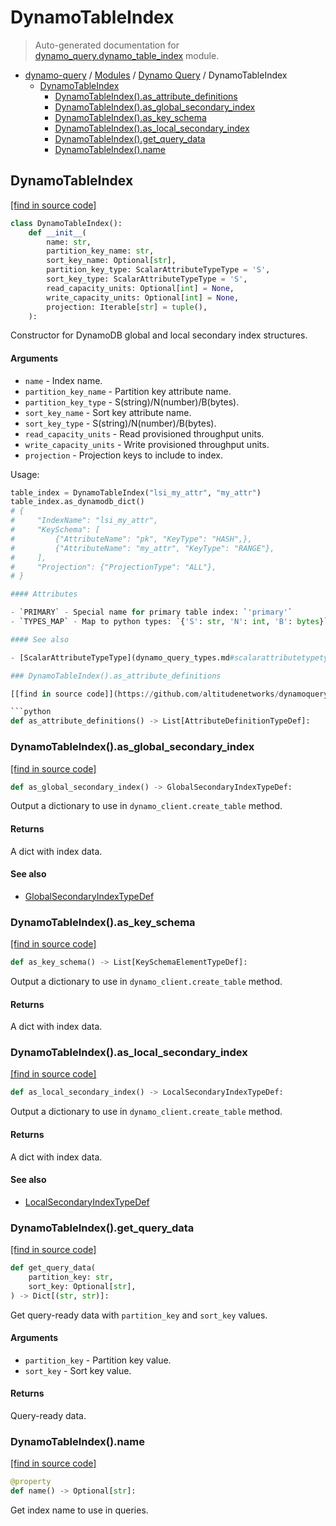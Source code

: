# DynamoTableIndex

> Auto-generated documentation for [dynamo_query.dynamo_table_index](https://github.com/altitudenetworks/dynamoquery/blob/master/dynamo_query/dynamo_table_index.py) module.

- [dynamo-query](../README.md#dynamoquery) / [Modules](../MODULES.md#dynamo-query-modules) / [Dynamo Query](index.md#dynamo-query) / DynamoTableIndex
    - [DynamoTableIndex](#dynamotableindex)
        - [DynamoTableIndex().as_attribute_definitions](#dynamotableindexas_attribute_definitions)
        - [DynamoTableIndex().as_global_secondary_index](#dynamotableindexas_global_secondary_index)
        - [DynamoTableIndex().as_key_schema](#dynamotableindexas_key_schema)
        - [DynamoTableIndex().as_local_secondary_index](#dynamotableindexas_local_secondary_index)
        - [DynamoTableIndex().get_query_data](#dynamotableindexget_query_data)
        - [DynamoTableIndex().name](#dynamotableindexname)

## DynamoTableIndex

[[find in source code]](https://github.com/altitudenetworks/dynamoquery/blob/master/dynamo_query/dynamo_table_index.py#L14)

```python
class DynamoTableIndex():
    def __init__(
        name: str,
        partition_key_name: str,
        sort_key_name: Optional[str],
        partition_key_type: ScalarAttributeTypeType = 'S',
        sort_key_type: ScalarAttributeTypeType = 'S',
        read_capacity_units: Optional[int] = None,
        write_capacity_units: Optional[int] = None,
        projection: Iterable[str] = tuple(),
    ):
```

Constructor for DynamoDB global and local secondary index structures.

#### Arguments

- `name` - Index name.
- `partition_key_name` - Partition key attribute name.
- `partition_key_type` - S(string)/N(number)/B(bytes).
- `sort_key_name` - Sort key attribute name.
- `sort_key_type` - S(string)/N(number)/B(bytes).
- `read_capacity_units` - Read provisioned throughput units.
- `write_capacity_units` - Write provisioned throughput units.
- `projection` - Projection keys to include to index.

Usage:

```python
table_index = DynamoTableIndex("lsi_my_attr", "my_attr")
table_index.as_dynamodb_dict()
# {
#     "IndexName": "lsi_my_attr",
#     "KeySchema": [
#         {"AttributeName": "pk", "KeyType": "HASH",},
#         {"AttributeName": "my_attr", "KeyType": "RANGE"},
#     ],
#     "Projection": {"ProjectionType": "ALL"},
# }

#### Attributes

- `PRIMARY` - Special name for primary table index: `'primary'`
- `TYPES_MAP` - Map to python types: `{'S': str, 'N': int, 'B': bytes}`

#### See also

- [ScalarAttributeTypeType](dynamo_query_types.md#scalarattributetypetype)

### DynamoTableIndex().as_attribute_definitions

[[find in source code]](https://github.com/altitudenetworks/dynamoquery/blob/master/dynamo_query/dynamo_table_index.py#L151)

```python
def as_attribute_definitions() -> List[AttributeDefinitionTypeDef]:
```

### DynamoTableIndex().as_global_secondary_index

[[find in source code]](https://github.com/altitudenetworks/dynamoquery/blob/master/dynamo_query/dynamo_table_index.py#L88)

```python
def as_global_secondary_index() -> GlobalSecondaryIndexTypeDef:
```

Output a dictionary to use in `dynamo_client.create_table` method.

#### Returns

A dict with index data.

#### See also

- [GlobalSecondaryIndexTypeDef](dynamo_query_types.md#globalsecondaryindextypedef)

### DynamoTableIndex().as_key_schema

[[find in source code]](https://github.com/altitudenetworks/dynamoquery/blob/master/dynamo_query/dynamo_table_index.py#L136)

```python
def as_key_schema() -> List[KeySchemaElementTypeDef]:
```

Output a dictionary to use in `dynamo_client.create_table` method.

#### Returns

A dict with index data.

### DynamoTableIndex().as_local_secondary_index

[[find in source code]](https://github.com/altitudenetworks/dynamoquery/blob/master/dynamo_query/dynamo_table_index.py#L115)

```python
def as_local_secondary_index() -> LocalSecondaryIndexTypeDef:
```

Output a dictionary to use in `dynamo_client.create_table` method.

#### Returns

A dict with index data.

#### See also

- [LocalSecondaryIndexTypeDef](dynamo_query_types.md#localsecondaryindextypedef)

### DynamoTableIndex().get_query_data

[[find in source code]](https://github.com/altitudenetworks/dynamoquery/blob/master/dynamo_query/dynamo_table_index.py#L170)

```python
def get_query_data(
    partition_key: str,
    sort_key: Optional[str],
) -> Dict[(str, str)]:
```

Get query-ready data with `partition_key` and `sort_key` values.

#### Arguments

- `partition_key` - Partition key value.
- `sort_key` - Sort key value.

#### Returns

Query-ready data.

### DynamoTableIndex().name

[[find in source code]](https://github.com/altitudenetworks/dynamoquery/blob/master/dynamo_query/dynamo_table_index.py#L69)

```python
@property
def name() -> Optional[str]:
```

Get index name to use in queries.
